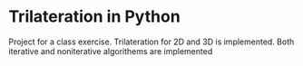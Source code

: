 # Trilateration in Python

Project for a class exercise. Trilateration for 2D and 3D is implemented. Both iterative and noniterative algorithems are implemented